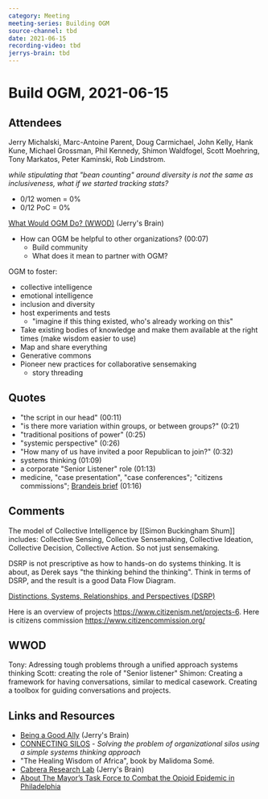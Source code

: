 ```yaml
---
category: Meeting
meeting-series: Building OGM
source-channel: tbd
date: 2021-06-15
recording-video: tbd
jerrys-brain: tbd
---
```

# Build OGM, 2021-06-15

## Attendees

Jerry Michalski, Marc-Antoine Parent, Doug Carmichael, John Kelly, Hank Kune, Michael Grossman, Phil Kennedy, Shimon Waldfogel, Scott Moehring, Tony Markatos, Peter Kaminski, Rob Lindstrom.

_while stipulating that "bean counting" around diversity is not the same as inclusiveness, what if we started tracking stats?_

- 0/12 women = 0%
- 0/12 PoC = 0%

[What Would OGM Do? (WWOD)](https://bra.in/2p6xYQ) (Jerry's Brain)

- How can OGM be helpful to other organizations? (00:07)
    - Build community
    - What does it mean to partner with OGM?

OGM to foster: 
- collective intelligence 
- emotional intelligence
- inclusion and diversity
- host experiments and tests
    - "imagine if this thing existed, who's already working on this"
- Take existing bodies of knowledge and make them available at the right times (make wisdom easier to use)
- Map and share everything
- Generative commons
- Pioneer new practices for collaborative sensemaking
    - story threading

## Quotes

- "the script in our head" (00:11)
- "is there more variation within groups, or between groups?" (0:21)
- "traditional positions of power" (0:25)
- "systemic perspective" (0:26)
- "How many of us have invited a poor Republican to join?" (0:32)
- systems thinking (01:09)
- a corporate "Senior Listener" role (01:13)
- medicine, "case presentation", "case conferences"; "citizens commissions"; [Brandeis brief](https://en.wikipedia.org/wiki/Brandeis_Brief) (01:16)

## Comments

The model of Collective Intelligence by [[Simon Buckingham Shum]] includes: Collective Sensing, Collective Sensemaking, Collective Ideation, Collective Decision, Collective Action. So not just sensemaking.

DSRP is not prescriptive as how to hands-on do systems thinking.   It is about, as Derek says "the thinking behind the thinking".  Think in terms of DSRP, and the result is a good Data Flow Diagram.

[Distinctions, Systems, Relationships, and Perspectives (DSRP)](https://en.wikipedia.org/wiki/DSRP)

Here is an overview of projects https://www.citizenism.net/projects-6. Here is citizens commission https://www.citizencommission.org/

## WWOD
Tony: Adressing tough problems through a unified approach systems thinking
Scott: creating the role of "Senior listener"
Shimon: Creating a framework for having conversations, similar to medical casework. Creating a toolbox for guiding conversations and projects.


## Links and Resources

- [Being a Good Ally](https://bra.in/3jMB6P) (Jerry's Brain)
- [CONNECTING SILOS](https://drive.google.com/file/d/1sH0QAoJ5Xm2m8DcpVcwBIhoqcVLpAcGD/view) - _Solving the problem of organizational silos using a simple systems thinking approach_
- "The Healing Wisdom of Africa", book by Malidoma Somé.
- [Cabrera Research Lab](https://bra.in/7jrNy5) (Jerry's Brain)
- [About The Mayor’s Task Force to Combat the Opioid Epidemic in Philadelphia](https://dbhids.org/opioid/about)